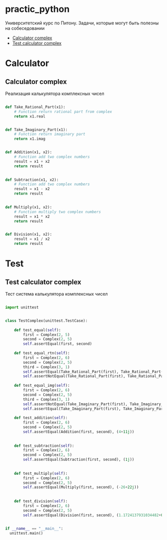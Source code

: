 # practic_python

Университетский курс по Питону. Задачи, которые могут быть полезны на собеседовании


+ [Calculator complex](#calculator-complex)
+ [Test calculator complex](#test-calculator-complex)

# Calculator

## Calculator complex

Реализация калькулятора комплексных чисел

```python

def Take_Rational_Part(x1):
    # Function return rational part from complex
    return x1.real


def Take_Imaginary_Part(x1):
    # Function return imaginary part
    return x1.imag


def Addition(x1, x2):
    # Function add two complex numbers
    result = x1 + x2
    return result
    

def Subtraction(x1, x2):
    # Function add two complex numbers
    result = x1 - x2
    return result
    

def Multiply(x1, x2):
    # Function multiply two complex numbers
    result = x1 * x2
    return result


def Division(x1, x2):
    result = x1 / x2 
    return result
```

# Test

## Test calculator complex

Тест система калькулятора комплексных чисел

```python

import unittest


class TestComplex(unittest.TestCase):
    
    def test_equal(self):
        first = Complex(2, 5)
        second = Complex(2, 5)
        self.assertEqual(first, second)
        
    def test_equal_rtn(self):
        first = Complex(2, 6)
        second = Complex(2, 5)
        third = Complex(3, 1)
        self.assertEqual(Take_Rational_Part(first), Take_Rational_Part(second))      
        self.assertNotEqual(Take_Rational_Part(first), Take_Rational_Partthird))  
         
    def test_equal_img(self):
        first = Complex(2, 6)
        second = Complex(2, 5)
        third = Complex(3, 1)
        self.assertNotEqual(Take_Imaginary_Part(first), Take_Imaginary_Part(second))   
        self.assertEqual(Take_Imaginary_Part(first), Take_Imaginary_Part(third)
        
    def test_addition(self):
        first = Complex(2, 6)
        second = Complex(2, 5)
        self.assertEqual(Addition(first, second), (4+11j))
   
    
    def test_subtraction(self):
        first = Complex(2, 6)
        second = Complex(2, 5)
        self.assertEqual(Subtraction(first, second), (1j))
        
        
    def test_multiply(self):
        first = Complex(2, 6)
        second = Complex(2, 5)
        self.assertEqual(Multiply(first, second), (-26+22j))
    
    
    def test_division(self):
        first = Complex(2, 6)
        second = Complex(2, 5)
        self.assertEqual(Division(first, second), (1.1724137931034482+0.06896551724137938j))
    

if __name__ == "__main__":
  unittest.main()
```
